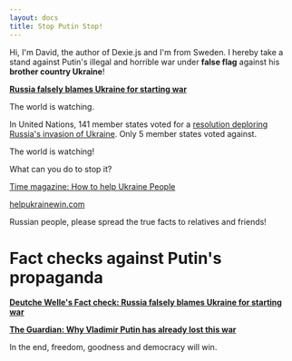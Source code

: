 ```yaml
---
layout: docs
title: Stop Putin Stop!
---
```


Hi, I'm David, the author of Dexie.js and I'm from Sweden. I hereby take a stand against Putin's illegal and horrible war under **false flag** against his **brother country Ukraine**!

**[Russia falsely blames Ukraine for starting war](https://www.dw.com/en/fact-check-russia-falsely-blames-ukraine-for-starting-war/a-60999948)**

The world is watching.

In United Nations, 141 member states voted for a [resolution deploring Russia's invasion of Ukraine](https://news.un.org/en/story/2022/03/1113152). Only 5 member states voted against.

The world is watching!

What can you do to stop it?

[Time magazine: How to help Ukraine People](https://time.com/6151353/how-to-help-ukraine-people/)

[helpukrainewin.com](https://helpukrainewin.com)

Russian people, please spread the true facts to relatives and friends!

# Fact checks against Putin's propaganda

**[Deutche Welle's Fact check: Russia falsely blames Ukraine for starting war](https://www.dw.com/en/fact-check-russia-falsely-blames-ukraine-for-starting-war/a-60999948)**

**[The Guardian: Why Vladimir Putin has already lost this war](https://www.theguardian.com/commentisfree/2022/feb/28/vladimir-putin-war-russia-ukraine)**

In the end, freedom, goodness and democracy will win.
